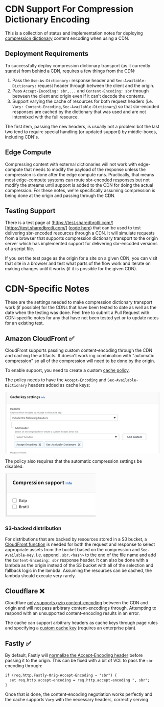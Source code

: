 # CDN Support For Compression Dictionary Encoding
This is a collection of status and implementation notes for deploying [compression dictionary](https://github.com/WICG/compression-dictionary-transport) content encoding when using a CDN.

## Deployment Requirements
To successfully deploy compression dictionary transport (as it currently stands) from behind a CDN, requires a few things from the CDN:

1. Pass the `Use-As-Dictionary:` response header and `Sec-Available-Dictionary:` request header through between the client and the origin.
1. Pass `Accept-Encoding: sbr,...` and `Content-Encoding: sbr` through between the client and origin even if it can't decode the contents.
1. Support varying the cache of resources for both request headers (i.e. `Vary: Content-Encoding,Sec-Available-Dictionary`) so that sbr-encoded responses are cached by the dictionary that was used and are not intermixed with the full resource.

The first item, passing the new headers, is usually not a problem bot the last two tend to require special handling (or updated support) by middle-boxes, including CDN's.

## Edge Compute
Compressing content with external dictionaries will not work with edge-compute that needs to modify the payload of the response unless the compression is done after the edge compute runs. Practically, that means most edge-compute systems can route sbr-encoded responses but not modify the streams until support is added to the CDN for doing the actual compression. For these notes, we're specifically assuming compression is being done at the origin and passing through the CDN.

## Testing Support
There is a test page at (https://test.sharedbrotli.com/)[https://test.sharedbrotli.com/] ([code here](https://github.com/pmeenan/shared-brotli-test)) that can be used to test delivering sbr-encoded resources through a CDN. It will simulate requests from a browser that supports compression dictionary transport to the origin server which has implemented support for delivering sbr-encoded versions of a script file.

If you set the test page as the origin for a site on a given CDN, you can visit that site in a browser and test what parts of the flow work and iterate on making changes until it works (if it is possible for the given CDN).

# CDN-Specific Notes
These are the settings needed to make compression dictionary transport work (if possible) for the CDNs that have been tested to date as well as the date when the testing was done. Feel free to submit a Pull Request with CDN-specific notes for any that have not been tested yet or to update notes for an existing test.

## Amazon CloudFront :white_check_mark:
CloudFront supports passing custom content-encoding through the CDN and caching the artifacts. It doesn't work ing combination with "automatic compression" so all of the compression will need to be done by the origin.

To enable support, you need to create a custom [cache policy](https://docs.aws.amazon.com/AmazonCloudFront/latest/DeveloperGuide/controlling-the-cache-key.html#cache-key-create-cache-policy).

The policy needs to have the `Accept-Encoding` and `Sec-Available-Dictionary` headers added as cache keys:

![CloudFront cache keys](images/cloudfront-headers.png)

The policy also requires that the automatic compression settings be disabled:

![Cloudfront compression settings](images/cloudfront-compression.png)

### S3-backed distribution
For distributions that are backed by resources stored in a S3 bucket, a [CloudFront function](https://docs.aws.amazon.com/AmazonCloudFront/latest/DeveloperGuide/cloudfront-functions.html) is needed for both the request and response to select appropriate assets from the bucket based on the compression and `Sec-Available-Key`. i.e. append `.sbr.<hash>` to the end of the file name and add the `Content-Encoding: sbr` response header.  It can also be done with a lambda as the origin instead of the S3 bucket with all of the selection and fallback logic in the lambda. Assuming the resources can be cached, the lambda should execute very rarely.

## Cloudflare :x:
Cloudflare [only supports gzip content-encoding](https://developers.cloudflare.com/support/speed/optimization-file-size/what-will-cloudflare-compress/#does-cloudflare-compress-resources) between the CDN and origin and will not pass arbitrary content-encodings through. Attempting to respond with an unsupported content-encoding results in an error.

The cache can support arbitrary headers as cache keys through page rules and specifying a [custom cache key](https://developers.cloudflare.com/cache/how-to/create-cache-keys/) (requires an enterprise plan).

## Fastly :white_check_mark:
By default, Fastly will [normalize the Accept-Encoding header](https://developer.fastly.com/reference/http/http-headers/Accept-Encoding/#normalization) before passing it to the origin. This can be fixed with a bit of VCL to pass the `sbr` encoding through:

```
if (req.http.Fastly-Orig-Accept-Encoding ~ "sbr") {
  set req.http.accept-encoding = req.http.accept-encoding ", sbr";
}
```

Once that is done, the content-encoding negotiation works perfectly and the cache supports `Vary` with the necessary headers, correctly serving 